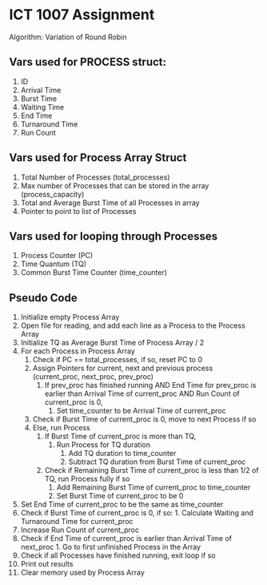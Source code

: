 # ICT 1007 Assignment

Algorithm: Variation of Round Robin

## Vars used for PROCESS struct:
1. ID
2. Arrival Time
3. Burst Time
4. Waiting Time
5. End Time
6. Turnaround Time
7. Run Count

## Vars used for Process Array Struct
1. Total Number of Processes (total_processes)
2. Max number of Processes that can be stored in the array (process_capacity)
3. Total and Average Burst Time of all Processes in array
4. Pointer to point to list of Processes

## Vars used for looping through Processes
1. Process Counter (PC)
2. Time Quantum (TQ)
3. Common Burst Time Counter (time_counter)

## Pseudo Code
1. Initialize empty Process Array
2. Open file for reading, and add each line as a Process to the Process Array 
3. Initialize TQ as Average Burst Time of Process Array / 2
4. For each Process in Process Array
    1. Check if PC == total_processes, if so, reset PC to 0
    2. Assign Pointers for current, next and previous process (current_proc, next_proc, prev_proc)
        1. If prev_proc has finished running AND End Time for prev_proc is earlier than Arrival Time of current_proc AND Run Count of current_proc is 0,
            1. Set time_counter to be Arrival Time of current_proc
    3. Check if Burst Time of current_proc is 0, move to next Process if so
    4. Else, run Process
        1. If Burst Time of current_proc is more than TQ,
            1. Run Process for TQ duration
                1. Add TQ duration to time_counter
                2. Subtract TQ duration from Burst Time of current_proc
        2. Check if Remaining Burst Time of current_proc is less than 1/2 of TQ, run Process fully if so
            1. Add Remaining Burst Time of current_proc to time_counter
            2. Set Burst Time of current_proc to be 0
  5. Set End Time of current_proc to be the same as time_counter
  6. Check if Burst Time of current_proc is 0, if so:
    1. Calculate Waiting and Turnaround Time for current_proc
  7. Increase Run Count of current_proc
  8. Check if End Time of current_proc is earlier than Arrival Time of next_proc
    1. Go to first unfinished Process in the Array
  9. Check if all Processes have finished running, exit loop if so
5. Print out results
6. Clear memory used by Process Array
